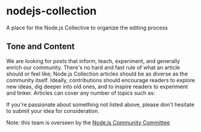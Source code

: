 # nodejs-collection
A place for the Node.js Collective to organize the editing process

## Tone and Content

We are looking for posts that inform, teach, experiment, and generally enrich our community. There's no hard and fast rule of what an article should or feel like; Node.js Collection articles should be as diverse as the community itself. Ideally, contributions should encourage readers to explore new ideas, dig deeper into old ones, and to inspire readers to experiment and tinker. Articles can cover any number of topics such as:

If you're passionate about something not listed above, please don't hesitate to submit your idea for consideration.

Note: this team is overseen by the [Node.js Community Committee](https://github.com/nodejs/community-committee)
